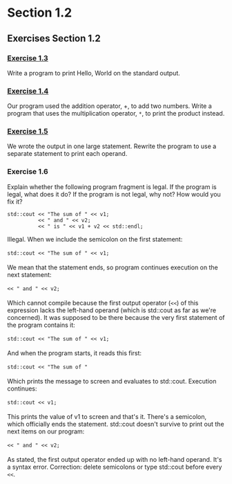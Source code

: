 # Section 1.2
## Exercises Section 1.2
### [Exercise 1.3](/Chapter%201/Section%201.2/ex1.3.cpp)
Write a program to print Hello, World on the standard output.

### [Exercise 1.4](/Chapter%201/Section%201.2/ex1.4.cpp)
Our program used the addition operator, +, to add two numbers. Write a program that uses the multiplication operator, `*`, to print
the product instead.

### [Exercise 1.5](/Chapter%201/Section%201.2/ex1.5.cpp)
We wrote the output in one large statement. Rewrite the program to use a separate statement to print each operand.

### Exercise 1.6
Explain whether the following program fragment is legal. If the program is legal, what does it do? If the program is not legal, why
not? How would you fix it?

```
std::cout << "The sum of " << v1;
          << " and " << v2;
          << " is " << v1 + v2 << std::endl;
```
Illegal. When we include the semicolon on the first statement:\
\
`std::cout << "The sum of " << v1;`\
\
We mean that the statement ends, so program continues execution on the next statement:\
\
`<< " and " << v2;`\
\
Which cannot compile because the first output operator (`<<`) of this expression lacks the left-hand operand (which is std::cout as far as we're concerned). 
It was supposed to be there because the very first statement of the program contains it:\
\
`std::cout << "The sum of " << v1;`\
\
And when the program starts, it reads this first:\
\
`std::cout << "The sum of "`\
\
Which prints the message to screen and evaluates to std::cout. Execution continues:\
\
`std::cout << v1;`\
\
This prints the value of v1 to screen and that's it. There's a semicolon, which officially ends the statement. 
std::cout doesn't survive to print out the next items on our program:\
\
`<< " and " << v2;`\
\
As stated, the first output operator ended up with no left-hand operand. It's a syntax error.
Correction: delete semicolons or type std::cout before every `<<`.
